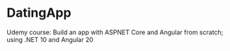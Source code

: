 # DatingApp
Udemy course: Build an app with ASPNET Core and Angular from scratch; using .NET 10 and Angular 20
